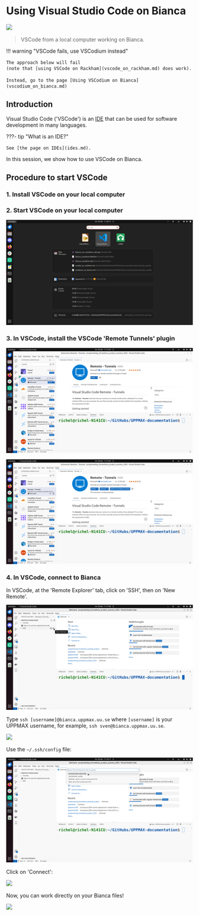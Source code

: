 # Using Visual Studio Code on Bianca

![](./img/vscode_connected_to_bianca.png)

> VSCode from a local computer working on Bianca.

!!! warning "VSCode fails, use VSCodium instead"

    The approach below will fail 
    (note that [using VSCode on Rackham](vscode_on_rackham.md) does work).

    Instead, go to the page [Using VSCodium on Bianca](vscodium_on_bianca.md)

## Introduction

Visual Studio Code ('VSCode') is an [IDE](ides.md)
that can be used for software development in many languages.

???- tip "What is an IDE?"

    See [the page on IDEs](ides.md).

In this session, we show how to use VSCode on Bianca.

## Procedure to start VSCode

### 1. Install VSCode on your local computer

### 2. Start VSCode on your local computer

![](./img/start_vscode_ubuntu.png)

### 3. In VSCode, install the VSCode 'Remote Tunnels' plugin

![](./img/vscode_remote_tunnels_before_install.png)

![](./img/vscode_remote_tunnels_after_install.png)

### 4. In VSCode, connect to Bianca

In VSCode, at the 'Remote Explorer' tab, click on 'SSH',
then on 'New Remote'.

![](./img/vscode_add_new_remote.png)

Type `ssh [username]@bianca.uppmax.uu.se` 
where `[username]` is your UPPMAX username,
for example, `ssh sven@bianca.uppmax.uu.se`.

![](./img/vscode_ssh_to_bianca.png)

Use the `~/.ssh/config` file:

![](./img/vscode_remote_tunnels_use_ssh_config_in_home.png)

Click on 'Connect':

![](./img/vscode_connect_to_bianca.png)

Now, you can work directly on your Bianca files!

![](./img/vscode_connected_to_bianca.png)
